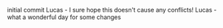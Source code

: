 initial commit
Lucas - I sure hope this doesn't cause any conflicts!
Lucas - what a wonderful day for some changes
